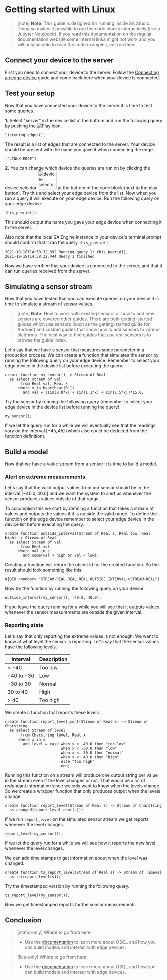 # Getting started with Linux

> [note] **Note:** This guide is designed for running inside SA Studio. Doing so makes it possible to run the code blocks interactively (like a Jupyter Notebook). If you read this documentation on the regular documentation website some internal links might not work and you will only be able to read the code examples, not run them.

## Connect your device to the server

First you need to connect your device to the server. Follow the [Connecting an edge device](#/device_hub/getStarted) guide and come back here when your device is connected.

## Test your setup

Now that you have connected your device to the server it is time to test some queries.

**1.** Select "server" in the device list at the bottom and run the following query by pushing the ![Play](https://s3.eu-north-1.amazonaws.com/assets.streamanalyze.com/getting-started-guides/community-edition-win-edge/run-queries-icon.png "Play") icon.

```LIVE
listening_edges();
```

The result is a list of edges that are connected to the server. Your device should be present with the name you gave it when connecting the edge.

```shell
["LINUX-EDGE"]
```

**2.** You can change which device the queries are run on by clicking the device selector <img src="https://s3.eu-north-1.amazonaws.com/assets.streamanalyze.com/getting-started-guides/community-edition-win-edge/device-selector.png" alt="device-selector.png" width="60" /> at the bottom of the code block (next to the play button). Try this and select your edge device from the list. Now when you run a query it will execute on your edge device. Run the following query on your edge device.

```LIVE {"peer":"Linux-edge"}
this_peerid();
```

This should output the name you gave your edge device when connecting it to the server.

Also note that the local SA Engine instance in your device's terminal prompt should confirm that it ran the query `this_peerid()`.

```shell
2021-10-18T14:38:32.392 Running query 1: this_peerid();
2021-10-18T14:38:32.444 Query 1 finished
```

Now we have verified that your device is connected to the server, and that it can run queries received from the server.

## Simulating a sensor stream

Now that you have tested that you can execute queries on your device it is time to simulate a stream of sensor values.

> [note] **Note:** How to work with existing sensors or how to add new sensors are covered other guides. There are both getting-started guides which use sensors (such as the getting-started guide for Android) and custom guides that show how to add sensors to various platforms. The best way to find guides that use real sensors is to browse the guide index.

Let's say that we have a sensor that measures some parameter in a production process. We can create a function that simulates the sensor by running the following query on your edge device. Remember to select your edge device in the device list before executing the query.

```LIVE {"peer":"Linux-edge"}
create function my_sensor() -> Stream of Real
  as select stream of val
       from Real val, Real x
      where x in heartbeat(0.1)
        and val = (sin(0.8*x) + sin(1.1*x) + sin(1.5*x))*15.0;
```

Try the sensor by running the following query (remember to select your edge device in the device list before running the query).

```LIVE {"peer": "Linux-edge", "vis": "Line plot"}
my_sensor();
```

If we let the query run for a while we will eventually see that the readings vary on the interval $[-45, 45]$ (which also could be deduced from the function definition).

## Build a model

Now that we have a value stream from a sensor it is time to build a model.

### Alert on extreme measurements

Let's say that the valid output values from our sensor should be in the interval $[-40.0,40.0]$ and we want the system to alert us whenever the sensor produces values outside of that range.

To accomplish this we start by defining a function that takes a stream of values and outputs the values if it is outside the valid range. To define the function on the edge device remember to select your edge device in the device list before executing the query.

```LIVE {"peer":"Linux-edge"}
create function outside_interval(Stream of Real s, Real low, Real high) -> Stream of Real
  as select Stream of val
       from Real val
      where val in s
        and some(val > high or val < low);
```

Creating a function will return the object id for the created function. So the result should look something like this.

```shell
#[OID <number> "STREAM-REAL.REAL.REAL.OUTSIDE_INTERVAL->STREAM-REAL"]
```

Now try the function by running the following query on your device.

```LIVE {"peer":"Linux-edge"}
outside_interval(my_sensor(), -40.0, 40.0);
```

If you leave the query running for a while you will see that it outputs values whenever the sensor measurements are outside the given interval.

### Reporting state

Let's say that only reporting the extreme values is not enough. We want to know at what level the sensor is reporting. Let's say that the sensor values have the following levels.

| Interval        | Description |
| --------------- | ----------- |
|    < -40        | Too low     |
|  -40 to -30     | Low         |
|  -30 to 30      | Normal      |
|   30 to 40      | High        |
|    > 40         | Too high    |

We create a function that reports these levels.

```LIVE {"peer":"Linux-edge"}
create function report_level_cont(Stream of Real s) -> Stream of Charstring
  as select Stream of level
       from Charstring level, Real x
      where x in s
        and level = case when x < -40.0 then "too low"
                         when x < -30.0 then "low"
                         when x <  30.0 then "normal"
                         when x <  40.0 then "high"
                         else "too high"
                         end;
```

Running this function on a stream will produce one output string per value in the stream even if the level changes or not. That would be a lot of redundant information since we only want to know when the levels change. So we create a wrapper function that only produces output when the levels change.

```LIVE {"peer":"Linux-edge"}
create function report_level(Stream of Real s) -> Stream of Charstring
  as changed(report_level_cont(s));
```

If we run `report_level` on the simulated sensor stream we get reports whenever the level changes.

```LIVE {"peer":"Linux-edge"}
report_level(my_sensor());
```

If we let the query run for a while we will see how it reports the new level whenever the level changes.

We can add time stamps to get information about when the level was changed.

```LIVE {"peer":"Linux-edge"}
create function ts_report_level(Stream of Real s) -> Stream of Timeval
  as ts(report_level(s));
```

Try the timestamped version by running the following query.

```LIVE {"peer":"Linux-edge"}
ts_report_level(my_sensor());
```

Now we get timestamped reports for the sensor measurements.

## Conclusion

> [static-only] Where to go from here:
> * Use the [documentation](http://docs.streamanalyze.com/) to learn more about OSQL and how you can build models and interact with edge devices.

> [live-only] Where to go from here:
> * Use the [documentation](/docs/) to learn more about OSQL and how you can build models and interact with edge devices.

